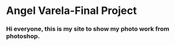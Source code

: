 # Angel Varela-Final Project

### Hi everyone, this is my site to show my photo work from photoshop.
